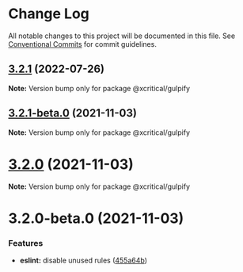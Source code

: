 # Change Log

All notable changes to this project will be documented in this file.
See [Conventional Commits](https://conventionalcommits.org) for commit guidelines.

## [3.2.1](https://github.com/xcritical-software/xc-front-presets/compare/@xcritical/gulpify@3.2.1-beta.0...@xcritical/gulpify@3.2.1) (2022-07-26)

**Note:** Version bump only for package @xcritical/gulpify





## [3.2.1-beta.0](https://github.com/xcritical-software/xc-front-presets/compare/@xcritical/gulpify@3.2.0...@xcritical/gulpify@3.2.1-beta.0) (2021-11-03)

**Note:** Version bump only for package @xcritical/gulpify





# [3.2.0](https://github.com/xcritical-software/xc-front-presets/compare/@xcritical/gulpify@3.2.0-beta.0...@xcritical/gulpify@3.2.0) (2021-11-03)

**Note:** Version bump only for package @xcritical/gulpify





# 3.2.0-beta.0 (2021-11-03)


### Features

* **eslint:** disable unused rules ([455a64b](https://github.com/xcritical-software/xc-front-presets/commit/455a64bda53d9cb4511511aa9acfa1b280fddfcf))
